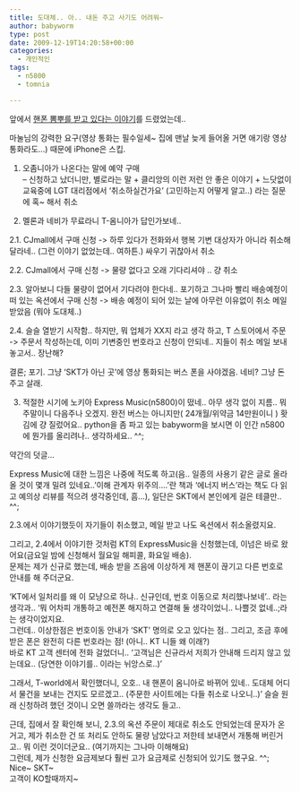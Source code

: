 ```yaml
---
title: 도대체.. 아.. 내돈 주고 사기도 어려워~
author: babyworm
type: post
date: 2009-12-19T14:20:58+00:00
categories:
  - 개인적인
tags:
  - n5800
  - tomnia

---
```

앞에서 <a href="http://babyworm.net/tatter/319" target="_blank">핸폰 뽐뿌를 받고 있다는 이야기</a>를 드렸었는데..

마눌님의 강력한 요구(영상 통화는 필수일세~ 집에 맨날 늦게 들어올 거면 애기랑 영상통화라도&#8230;) 때문에 iPhone은 스킵.

1. 오좀니아가 나온다는 말에 예약 구매  
&#8211; 신청하고 났더니만, 별로라는 말 + 클리앙의 이런 저런 안 좋은 이야기 + 느닷없이 교육중에 LGT 대리점에서 &#8216;취소하실건가요&#8217; (고민하는지 어떻게 알고..) 라는 질문에 혹~ 해서 취소

2. 멜론과 네비가 무료라니 T-옴니아가 답인가보네.. 

2.1. CJmall에서 구매 신청 -> 하루 있다가 전화와서 행복 기변 대상자가 아니라 취소해 달라네.. (그런 이야기 없었는데.. 여하튼.) 싸우기 귀찮아서 취소

2.2. CJmall에서 구매 신청 -> 물량 없다고 오래 기다리셔야 .. 걍 취소

2.3. 알아보니 다들 물량이 없어서 기다려야 한다네.. 포기하고 그나마 빨리 배송예정이 떠 있는 옥션에서 구매 신청 -> 배송 예정이 되어 있는 날에 아무런 이유없이 취소 메일 받았음 (뭐야 도대체..)

2.4. 슬슬 열받기 시작함.. 하지만, 뭐 업체가 XX지 라고 생각 하고, T 스토어에서 주문 -> 주문서 작성하는데, 이미 기변중인 번호라고 신청이 안되네.. 지들이 취소 메일 보내 놓고서.. 장난해?

결론; 포기. 그냥 &#8216;SKT가 아닌 곳&#8217;에 영상 통화되는 버스 폰을 사야겠음. 네비? 그냥 돈주고 살래.&nbsp; 

3. 적절한 시기에 노키아 Express Music(n5800)이 떴네.. 아무 생각 없이 지름.. 뭐 주말이니 다음주나 오겠지. 완전 버스는 아니지만( 24개월/위약금 14만원이니 ) 홧김에 걍 질렀어요.. python을 좀 파고 있는 babyworm을 보시면 이 인간 n5800에 뭔가를 올리려나.. 생각하세요.. ^^;

약간의 덧글&#8230;

Express Music에 대한 느낌은 나중에 적도록 하고(음.. 일종의 사용기 같은 글로 올라올 것이 몇개 밀려 있네요..&#8217;이해 관계자 위주의&#8230;.&#8217;란 책과 &#8216;에너지 버스&#8217;라는 책도 다 읽고 예의상 리뷰를 적으려 생각중인데, 흠&#8230;), 일단은 SKT에서 본인에게 걸은 테클만.. ^^;

2.3.에서 이야기했듯이 자기들이 취소했고, 메일 받고 나도 옥션에서 취소올렸지요.

그리고, 2.4에서 이야기한 것처럼 KT의 ExpressMusic을 신청했는데, 이넘은 바로 왔어요(금요일 밤에 신청해서 월요일 해피콜, 화요일 배송).  
문제는 제가 신규로 했는데, 배송 받을 즈음에 이상하게 제 핸폰이 끊기고 다른 번호로 안내를 해 주더군요.

&#8216;KT에서 일처리를 왜 이 모냥으로 하냐.. 신규인데, 번호 이동으로 처리했나보네&#8217;.. 라는 생각과.. &#8216;뭐 어차피 개통하고 예전폰 해지하고 연결해 둘 생각이었니.. 나쁠것 없네..;라는 생각이었지요.  
그런데.. 이상한점은 번호이동 안내가 &#8216;SKT&#8217; 명의로 오고 있다는 점.. 그리고, 조금 후에 받은 폰은 완전히 다른 번호라는 점! (아니.. KT 니들 왜 이래?)  
바로 KT 고객 센터에 전화 걸었더니.. &#8216;고객님은 신규라서 저희가 안내해 드리지 않고 있는데요.. (당연한 이야기를.. 이라는 뉘앙스로..)&#8217;

그래서, T-world에서 확인했더니, 오호.. 내 핸폰이 옴니아로 바뀌어 있네.. 도대체 어디서 물건을 보내는 건지도 모르겠고.. (주문한 사이트에는 다들 취소로 나오니..)&#8217; 슬슬 원래 신청하려 했던 것이니 오면 쓸까라는 생각도 들고..

근데, 집에서 잘 확인해 보니, 2.3.의 옥션 주문이 제대로 취소도 안되었는데 문자가 온거고, 제가 취소한 건 또 처리도 안하도 물량 남았다고 저한테 보내면서 개통해 버린거고.. 뭐 이런 것이더군요.. (여기까지는 그나마 이해해요)  
그런데, 제가 신청한 요금제보다 훨씬 고가 요금제로 신청되어 있기도 했구요. ^^;  
Nice~ SKT~  
고객이 KO할때까지~